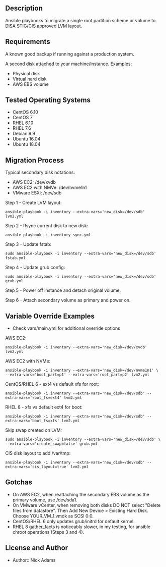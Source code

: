 ## Description

Ansible playbooks to migrate a single root partition scheme or volume to DISA STIG/CIS approved LVM layout.

## Requirements

A known good backup if running against a production system.

A second disk attached to your machine/instance.
Examples:
* Physical disk
* Virtual hard disk
* AWS EBS volume

## Tested Operating Systems

* CentOS 6.10
* CentOS 7
* RHEL 6.10
* RHEL 7.6
* Debian 9.9
* Ubuntu 16.04
* Ubuntu 18.04

## Migration Process

Typical secondary disk notations:
* AWS EC2: /dev/xvdb
* AWS EC2 with NMVe: /dev/nvme1n1
* VMware ESXi: /dev/sdb

Step 1 - Create LVM layout:
```
ansible-playbook -i inventory --extra-vars='new_disk=/dev/sdb' lvm2.yml
```

Step 2 - Rsync current disk to new disk:
```
ansible-playbook -i inventory sync.yml
```

Step 3 - Update fstab:
```
sudo ansible-playbook -i inventory --extra-vars='new_disk=/dev/sdb' fstab.yml
```

Step 4 - Update grub config:
```
sudo ansible-playbook -i inventory --extra-vars='new_disk=/dev/sdb' grub.yml
```

Step 5 - Power off instance and detach original volume.


Step 6 - Attach secondary volume as primary and power on.

## Variable Override Examples

* Check vars/main.yml for additional override options

AWS EC2:
```
ansible-playbook -i inventory --extra-vars='new_disk=/dev/xvdb' lvm2.yml
```

AWS EC2 with NVMe:
```
ansible-playbook -i inventory --extra-vars='new_disk=/dev/nvme1n1' \
--extra-vars='boot_part=p1' --extra-vars='root_part=p2' lvm2.yml
```

CentOS/RHEL 6 - ext4 vs default xfs for root:
```
ansible-playbook -i inventory --extra-vars='new_disk=/dev/sdb' --extra-vars='root_fs=ext4' lvm2.yml
```

RHEL 8 - xfs vs default ext4 for boot:
```
ansible-playbook -i inventory --extra-vars='new_disk=/dev/sdb' --extra-vars='boot_fs=xfs' lvm2.yml
```

Skip swap created on LVM:
```
sudo ansible-playbook -i inventory --extra-vars='new_disk=/dev/sdb' \
--extra-vars='create_swap=false' grub.yml
```

CIS disk layout to add /var/tmp:
```
ansible-playbook -i inventory --extra-vars='new_disk=/dev/sdb' --extra-vars='cis_layout=true' lvm2.yml
```

## Gotchas

* On AWS EC2, when reattaching the secondary EBS volume as the primary volume, use /dev/sda1.
* On VMware vCenter, when removing both disks DO NOT select "Delete files from datastore". Then Add New Device > Existing Hard Disk. Choose YOUR_VM_1.vmdk as SCSI 0:0.
* CentOS/RHEL 6 only updates grub/initrd for default kernel.
* RHEL 8 gather_facts is noticeably slower, in my testing, for ansible chroot operations (Steps 3 and 4).

## License and Author

* Author:: Nick Adams
